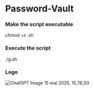 # Password-Vault

### Make the script executable
chmod +x .sh
### Execute the script
./g.sh

### Logo
![ChatGPT Image 15 mai 2025, 15_19_03](https://github.com/user-attachments/assets/25e3e73f-16c2-4483-92f1-999fb71f263e)
